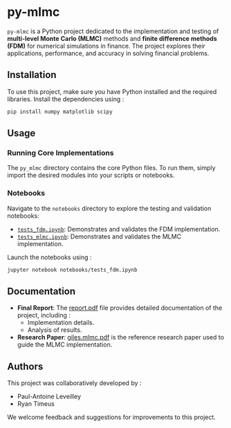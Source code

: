 # py-mlmc

`py-mlmc` is a Python project dedicated to the implementation and testing of **multi-level Monte Carlo (MLMC)** methods and **finite difference methods (FDM)** for numerical simulations in finance. The project explores their applications, performance, and accuracy in solving financial problems.

## Installation

To use this project, make sure you have Python installed and the required libraries. Install the dependencies using :
```sh
pip install numpy matplotlib scipy
```

## Usage

### Running Core Implementations

The `py_mlmc` directory contains the core Python files. To run them, simply import the desired modules into your scripts or notebooks.

### Notebooks

Navigate to the `notebooks` directory to explore the testing and validation notebooks:
- [`tests_fdm.ipynb`](notebooks/tests_fdm.ipynb): Demonstrates and validates the FDM implementation.
- [`tests_mlmc.ipynb`](notebooks/tests_mlmc.ipynb): Demonstrates and validates the MLMC implementation.

Launch the notebooks using :
```sh
jupyter notebook notebooks/tests_fdm.ipynb
```

## Documentation

- **Final Report**: The [report.pdf](docs/report.pdf) file provides detailed documentation of the project, including :
    - Implementation details.
    - Analysis of results.
- **Research Paper**: [giles.mlmc.pdf](docs/giles.mlmc.pdf) is the reference research paper used to guide the MLMC implementation.

## Authors

This project was collaboratively developed by :
- Paul-Antoine Leveilley
- Ryan Timeus

We welcome feedback and suggestions for improvements to this project.
